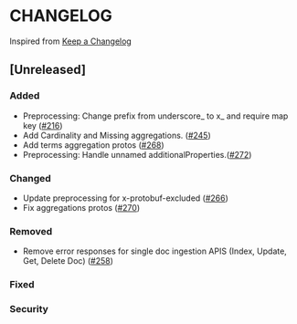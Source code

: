 # CHANGELOG

Inspired from [Keep a Changelog](https://keepachangelog.com/en/1.0.0/)

## [Unreleased]
### Added
- Preprocessing: Change prefix from underscore_ to x_ and require map key ([#216](https://github.com/opensearch-project/opensearch-protobufs/pull/216))
- Add Cardinality and Missing aggregations. ([#245](https://github.com/opensearch-project/opensearch-protobufs/pull/245))
- Add terms aggregation protos  ([#268](https://github.com/opensearch-project/opensearch-protobufs/pull/268))
- Preprocessing: Handle unnamed additionalProperties.([#272](https://github.com/opensearch-project/opensearch-protobufs/pull/272))

### Changed
- Update preprocessing for x-protobuf-excluded ([#266](https://github.com/opensearch-project/opensearch-protobufs/pull/266))
- Fix aggregations protos ([#270](https://github.com/opensearch-project/opensearch-protobufs/pull/270))

### Removed
- Remove error responses for single doc ingestion APIS (Index, Update, Get, Delete Doc) ([#258](https://github.com/opensearch-project/opensearch-protobufs/pull/258))

### Fixed

### Security
